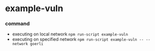 # example-vuln
### command
- executing on local network
    `npm run-script example-vuln`
- executing on specified network
    `npm run-script example-vuln -- --network goerli`
